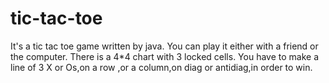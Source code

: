 # tic-tac-toe
It's a tic tac toe game written by java.
You can play it either with a friend or the computer.
There is a 4*4 chart with 3 locked cells.
You have to make a line of 3 X or Os,on a row ,or a column,on diag or antidiag,in order to win. 
